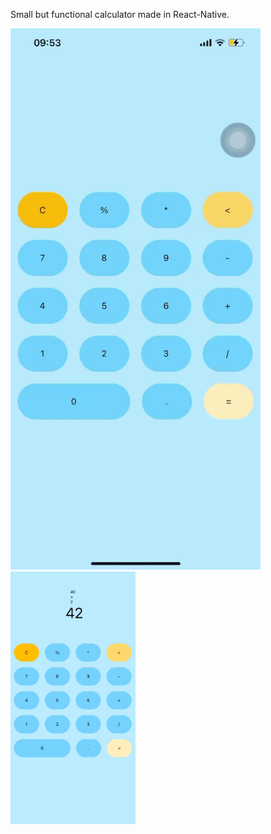 Small but functional calculator made in React-Native.


<img src ="./assets/screenshot/calculatorGif.gif" width="400"> <img src ="./assets/screenshot/calculator.png" width="200">